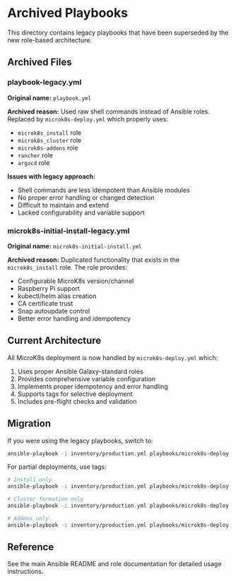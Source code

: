 # Archived Playbooks

This directory contains legacy playbooks that have been superseded by the new role-based architecture.

## Archived Files

### playbook-legacy.yml

**Original name:** `playbook.yml`

**Archived reason:** Used raw shell commands instead of Ansible roles. Replaced by `microk8s-deploy.yml` which properly uses:

- `microk8s_install` role
- `microk8s_cluster` role
- `microk8s-addons` role
- `rancher` role
- `argocd` role

**Issues with legacy approach:**

- Shell commands are less idempotent than Ansible modules
- No proper error handling or changed detection
- Difficult to maintain and extend
- Lacked configurability and variable support

### microk8s-initial-install-legacy.yml

**Original name:** `microk8s-initial-install.yml`

**Archived reason:** Duplicated functionality that exists in the `microk8s_install` role. The role provides:

- Configurable MicroK8s version/channel
- Raspberry Pi support
- kubectl/helm alias creation
- CA certificate trust
- Snap autoupdate control
- Better error handling and idempotency

## Current Architecture

All MicroK8s deployment is now handled by `microk8s-deploy.yml` which:

1. Uses proper Ansible Galaxy-standard roles
2. Provides comprehensive variable configuration
3. Implements proper idempotency and error handling
4. Supports tags for selective deployment
5. Includes pre-flight checks and validation

## Migration

If you were using the legacy playbooks, switch to:

```bash
ansible-playbook -i inventory/production.yml playbooks/microk8s-deploy.yml
```

For partial deployments, use tags:

```bash
# Install only
ansible-playbook -i inventory/production.yml playbooks/microk8s-deploy.yml --tags install

# Cluster formation only
ansible-playbook -i inventory/production.yml playbooks/microk8s-deploy.yml --tags cluster

# Addons only
ansible-playbook -i inventory/production.yml playbooks/microk8s-deploy.yml --tags addons
```

## Reference

See the main Ansible README and role documentation for detailed usage instructions.
